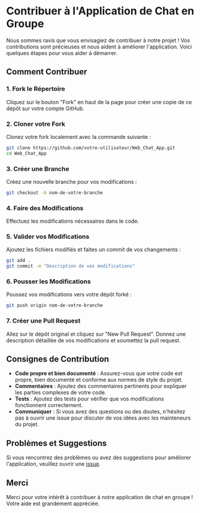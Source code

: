 # Contribuer à l'Application de Chat en Groupe

Nous sommes ravis que vous envisagiez de contribuer à notre projet ! Vos contributions sont précieuses et nous aident à améliorer l'application. Voici quelques étapes pour vous aider à démarrer.

## Comment Contribuer

### 1. Fork le Répertoire

Cliquez sur le bouton "Fork" en haut de la page pour créer une copie de ce dépôt sur votre compte GitHub.

### 2. Cloner votre Fork

Clonez votre fork localement avec la commande suivante :
```bash
git clone https://github.com/votre-utilisateur/Web_Chat_App.git
cd Web_Chat_App
```

### 3. Créer une Branche

Créez une nouvelle branche pour vos modifications :
```bash
git checkout -b nom-de-votre-branche
```

### 4. Faire des Modifications

Effectuez les modifications nécessaires dans le code.

### 5. Valider vos Modifications

Ajoutez les fichiers modifiés et faites un commit de vos changements :
```bash
git add .
git commit -m "Description de vos modifications"
```

### 6. Pousser les Modifications

Poussez vos modifications vers votre dépôt forké :
```bash
git push origin nom-de-votre-branche
```

### 7. Créer une Pull Request

Allez sur le dépôt original et cliquez sur "New Pull Request". Donnez une description détaillée de vos modifications et soumettez la pull request.

## Consignes de Contribution

- **Code propre et bien documenté** : Assurez-vous que votre code est propre, bien documenté et conforme aux normes de style du projet.
- **Commentaires** : Ajoutez des commentaires pertinents pour expliquer les parties complexes de votre code.
- **Tests** : Ajoutez des tests pour vérifier que vos modifications fonctionnent correctement.
- **Communiquer** : Si vous avez des questions ou des doutes, n'hésitez pas à ouvrir une issue pour discuter de vos idées avec les mainteneurs du projet.

## Problèmes et Suggestions

Si vous rencontrez des problèmes ou avez des suggestions pour améliorer l'application, veuillez ouvrir une [issue](https://github.com/caranvalis/Web_Chat_App/issues).

## Merci

Merci pour votre intérêt à contribuer à notre application de chat en groupe ! Votre aide est grandement appréciée.
